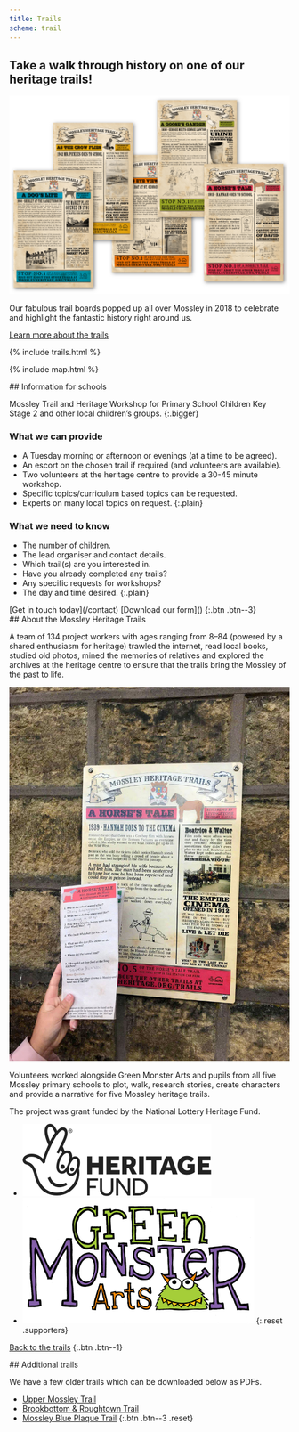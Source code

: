 ```yaml
---
title: Trails
scheme: trail
---
```


<section class="section section--first">
  <div class="layout layout--intro layout--image-overflow">
    <div class="layout__text-top">
      <h1 class="main__title">Take a walk through history on one of our heritage trails!</h1>
    </div>
    <div class="layout__image">
      <img src="/images/home/MH_TrailsPosters_@2x.png" alt="An illustration of Mossley">
    </div>
    <div class="layout__text-bottom">
      <p class="bigger--on-portrait">Our fabulous trail boards popped up all over Mossley in 2018 to celebrate and highlight the fantastic history right around us.</p>
      <p><a class="btn btn--1" href="/">Learn more about the trails</a></p>
    </div>
  </div>
</section>

<div class="textured">
<section class="section section--centred">
{% include trails.html %}
</section>
</div>

{% include map.html %}

<div class="filled">
<section class="section section--centred" markdown="1">
<div class="lozenge" markdown="1">
## Information for schools

Mossley Trail and Heritage Workshop for Primary School Children Key Stage 2 and other local children’s groups.
{:.bigger}

### What we can provide

- A Tuesday morning or afternoon or evenings (at a time to be agreed).
- An escort on the chosen trail if required (and volunteers are available).
- Two volunteers at the heritage centre to provide a 30-45 minute workshop.
- Specific topics/curriculum based topics can be requested.
- Experts on many local topics on request.
{:.plain}

### What we need to know

- The number of children.
- The lead organiser and contact details.
- Which trail(s) are you interested in.
- Have you already completed any trails?
- Any specific requests for workshops?
- The day and time desired.
{:.plain}
</div>
[Get in touch today](/contact) [Download our form]()
{:.btn .btn--3}
</section>
</div>

<section class="section" markdown="1">
## About the Mossley Heritage Trails

A team of 134 project workers with ages ranging from 8–84 (powered by a shared enthusiasm for heritage) trawled the internet, read local books, studied old photos, mined the memories of relatives and explored the archives at the heritage centre to ensure that the trails bring the Mossley of the past to life.

![Photograph of a trail board](/images/trails/MH_Trails_photo_of_boards_treated.jpg)

Volunteers worked alongside Green Monster Arts and pupils from all five Mossley primary schools to plot, walk, research stories, create characters and provide a narrative for five Mossley heritage trails.

The project was grant funded by the National Lottery Heritage Fund.

- ![Heritage Lottery Fund logo](/images/trails/HeritageFund.svg)
- ![Green Monster Arts logo](/images/trails/MH_GreenMonsterArts@2x.png)
{:.reset .supporters}

[Back to the trails]()
{:.btn .btn--1}
</section>

<div class="filled">
<section class="section section--centred" markdown="1">
## Additional trails

We have a few older trails which can be downloaded below as PDFs.

- [Upper Mossley Trail]()
- [Brookbottom & Roughtown Trail]()
- [Mossley Blue Plaque Trail]()
{:.btn .btn--3 .reset}
</section>
</div>
